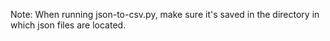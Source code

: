 Note: When running json-to-csv.py, make sure it's saved in the directory in which json files are located.
